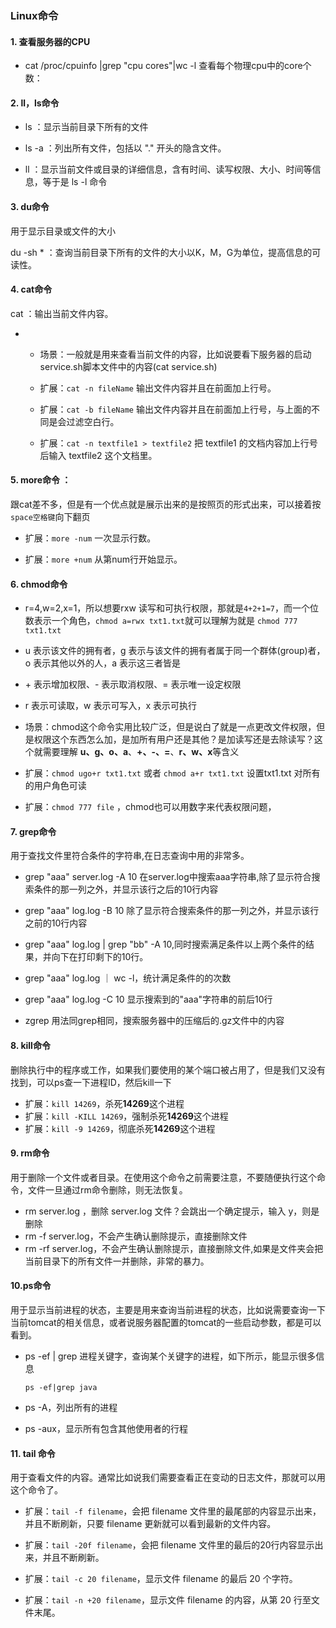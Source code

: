### Linux命令

#### 1. 查看服务器的CPU

- cat /proc/cpuinfo |grep "cpu cores"|wc -l 查看每个物理cpu中的core个数：

#### 2. ll，ls命令

- ls  ：显示当前目录下所有的文件

- ls -a ：列出所有文件，包括以 "." 开头的隐含文件。

- ll  ：显示当前文件或目录的详细信息，含有时间、读写权限、大小、时间等信息，等于是 ls -l 命令

#### 3. du命令

用于显示目录或文件的大小

du -sh * ：查询当前目录下所有的文件的大小以K，M，G为单位，提高信息的可读性。

#### 4. cat命令

cat ：输出当前文件内容。

- - 场景：一般就是用来查看当前文件的内容，比如说要看下服务器的启动service.sh脚本文件中的内容(cat service.sh)

  - 扩展：`cat -n fileName`  输出文件内容并且在前面加上行号。

  - 扩展：`cat -b fileName`  输出文件内容并且在前面加上行号，与上面的不同是会过滤空白行。

  - 扩展：`cat -n textfile1 > textfile2` 把 textfile1 的文档内容加上行号后输入 textfile2 这个文档里。

    

#### 5. more命令 ：

跟cat差不多，但是有一个优点就是展示出来的是按照页的形式出来，可以接着按`space空格键`向下翻页

- 扩展：`more -num` 一次显示行数。

- 扩展：`more +num` 从第num行开始显示。

  

#### 6. chmod命令

- r=4,w=2,x=1，所以想要rxw 读写和可执行权限，那就是`4+2+1=7`，而一个位数表示一个角色，`chmod a=rwx txt1.txt`就可以理解为就是 `chmod 777 txt1.txt`

- u 表示该文件的拥有者，g 表示与该文件的拥有者属于同一个群体(group)者，o 表示其他以外的人，a 表示这三者皆是
- \+ 表示增加权限、- 表示取消权限、= 表示唯一设定权限
- r 表示可读取，w 表示可写入，x 表示可执行
- 场景：chmod这个命令实用比较广泛，但是说白了就是一点更改文件权限，但是权限这个东西怎么加，是加所有用户还是其他？是加读写还是去除读写？这个就需要理解 **u、g、o、a**、**+、-、=**、**r、w、x**等含义
- 扩展：`chmod ugo+r txt1.txt` 或者 `chmod a+r txt1.txt` 设置txt1.txt 对所有的用户角色可读
- 扩展：`chmod 777 file` ，chmod也可以用数字来代表权限问题，



#### 7. grep命令

用于查找文件里符合条件的字符串,在日志查询中用的非常多。

- grep "aaa"  server.log -A 10 在server.log中搜索aaa字符串,除了显示符合搜索条件的那一列之外，并显示该行之后的10行内容
- grep "aaa" log.log -B 10 除了显示符合搜索条件的那一列之外，并显示该行之前的10行内容
- grep "aaa" log.log | grep "bb" -A 10,同时搜索满足条件以上两个条件的结果，并向下在打印剩下的10行。
- grep "aaa" log.log ｜ wc -l，统计满足条件的的次数

- grep "aaa" log.log -C 10 显示搜索到的"aaa"字符串的前后10行
- zgrep 用法同grep相同，搜索服务器中的压缩后的.gz文件中的内容



#### 8. kill命令

删除执行中的程序或工作，如果我们要使用的某个端口被占用了，但是我们又没有找到，可以ps查一下进程ID，然后kill一下


- 扩展：`kill 14269`，杀死**14269**这个进程
- 扩展：`kill -KILL 14269`，强制杀死**14269**这个进程
- 扩展：`kill -9 14269`，彻底杀死**14269**这个进程



#### 9. rm命令

用于删除一个文件或者目录。在使用这个命令之前需要注意，不要随便执行这个命令，文件一旦通过rm命令删除，则无法恢复。

- rm server.log ，删除 server.log 文件？会跳出一个确定提示，输入 y，则是删除
- rm -f server.log，不会产生确认删除提示，直接删除文件
- rm -rf server.log，不会产生确认删除提示，直接删除文件,如果是文件夹会把当前目录下的所有文件一并删除，非常的暴力。



#### 10.ps命令

用于显示当前进程的状态，主要是用来查询当前进程的状态，比如说需要查询一下当前tomcat的相关信息，或者说服务器配置的tomcat的一些启动参数，都是可以看到。

- ps -ef | grep 进程关键字，查询某个关键字的进程，如下所示，能显示很多信息

  ```
  ps -ef|grep java
  ```

- ps -A，列出所有的进程

- ps -aux，显示所有包含其他使用者的行程



#### 11. tail 命令

用于查看文件的内容。通常比如说我们需要查看正在变动的日志文件，那就可以用这个命令了。

- 扩展：`tail -f filename`，会把 filename 文件里的最尾部的内容显示出来，并且不断刷新，只要 filename 更新就可以看到最新的文件内容。

- 扩展：`tail -20f filename`，会把 filename 文件里的最后的20行内容显示出来，并且不断刷新。

- 扩展：`tail -c 20 filename`，显示文件 filename 的最后 20 个字符。

- 扩展：`tail -n +20 filename`，显示文件 filename 的内容，从第 20 行至文件末尾。

   

